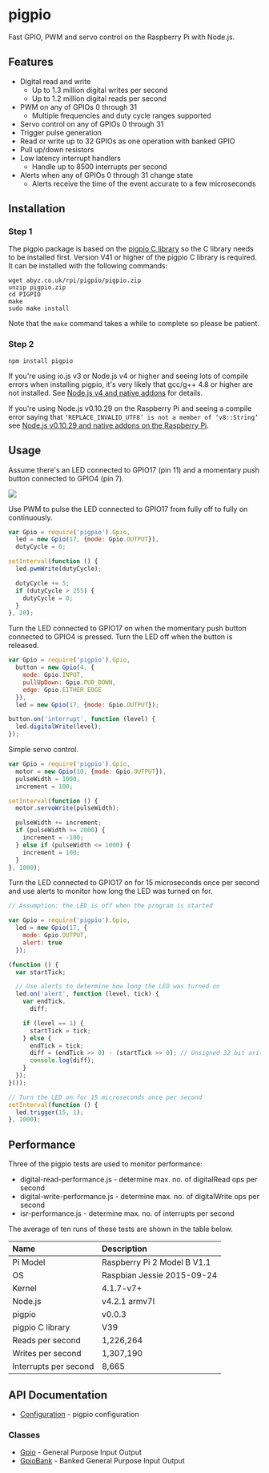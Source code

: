 # pigpio

Fast GPIO, PWM and servo control on the Raspberry Pi with Node.js.

## Features

 * Digital read and write
   * Up to 1.3 million digital writes per second
   * Up to 1.2 million digital reads per second
 * PWM on any of GPIOs 0 through 31
   * Multiple frequencies and duty cycle ranges supported
 * Servo control on any of GPIOs 0 through 31
 * Trigger pulse generation
 * Read or write up to 32 GPIOs as one operation with banked GPIO
 * Pull up/down resistors
 * Low latency interrupt handlers
   * Handle up to 8500 interrupts per second
 * Alerts when any of GPIOs 0 through 31 change state
   * Alerts receive the time of the event accurate to a few microseconds

## Installation

### Step 1

The pigpio package is based on the
[pigpio C library](https://github.com/joan2937/pigpio) so the C library needs
to be installed first. Version V41 or higher of the pigpio C library is
required. It can be installed with the following commands:

```
wget abyz.co.uk/rpi/pigpio/pigpio.zip
unzip pigpio.zip
cd PIGPIO
make
sudo make install
```

Note that the `make` command takes a while to complete so please be patient.

### Step 2

```
npm install pigpio
```

If you're using io.js v3 or Node.js v4 or higher and seeing lots of compile
errors when installing pigpio, it's very likely that gcc/g++ 4.8 or higher are
not installed. See
[Node.js v4 and native addons](https://github.com/fivdi/onoff/wiki/Node.js-v4-and-native-addons)
for details.

If you're using Node.js v0.10.29 on the Raspberry Pi and seeing a compile
error saying that `‘REPLACE_INVALID_UTF8’ is not a member of ‘v8::String’`
see [Node.js v0.10.29 and native addons on the Raspberry Pi](https://github.com/fivdi/onoff/wiki/Node.js-v0.10.29-and-native-addons-on-the-Raspberry-Pi).

## Usage

Assume there's an LED connected to GPIO17 (pin 11) and a momentary push button
connected to GPIO4 (pin 7).

<img src="https://raw.githubusercontent.com/fivdi/pigpio/master/example/pigpio.png">

Use PWM to pulse the LED connected to GPIO17 from fully off to fully on
continuously.

```js
var Gpio = require('pigpio').Gpio,
  led = new Gpio(17, {mode: Gpio.OUTPUT}),
  dutyCycle = 0;

setInterval(function () {
  led.pwmWrite(dutyCycle);

  dutyCycle += 5;
  if (dutyCycle > 255) {
    dutyCycle = 0;
  }
}, 20);

```

Turn the LED connected to GPIO17 on when the momentary push button connected to
GPIO4 is pressed. Turn the LED off when the button is released.

```js
var Gpio = require('pigpio').Gpio,
  button = new Gpio(4, {
    mode: Gpio.INPUT,
    pullUpDown: Gpio.PUD_DOWN,
    edge: Gpio.EITHER_EDGE
  }),
  led = new Gpio(17, {mode: Gpio.OUTPUT});

button.on('interrupt', function (level) {
  led.digitalWrite(level);
});
```

Simple servo control.

```js
var Gpio = require('pigpio').Gpio,
  motor = new Gpio(10, {mode: Gpio.OUTPUT}),
  pulseWidth = 1000,
  increment = 100;

setInterval(function () {
  motor.servoWrite(pulseWidth);

  pulseWidth += increment;
  if (pulseWidth >= 2000) {
    increment = -100;
  } else if (pulseWidth <= 1000) {
    increment = 100;
  }
}, 1000);
```

Turn the LED connected to GPIO17 on for 15 microseconds once per second and
use alerts to monitor how long the LED was turned on for.

```js
// Assumption: the LED is off when the program is started

var Gpio = require('pigpio').Gpio,
  led = new Gpio(17, {
    mode: Gpio.OUTPUT,
    alert: true
  });

(function () {
  var startTick;

  // Use alerts to determine how long the LED was turned on
  led.on('alert', function (level, tick) {
    var endTick,
      diff;

    if (level == 1) {
      startTick = tick;
    } else {
      endTick = tick;
      diff = (endTick >> 0) - (startTick >> 0); // Unsigned 32 bit arithmetic
      console.log(diff);
    }
  });
}());

// Turn the LED on for 15 microseconds once per second
setInterval(function () {
  led.trigger(15, 1);
}, 1000);
```

## Performance

Three of the pigpio tests are used to monitor performance:

 * digital-read-performance.js - determine max. no. of digitalRead ops per second
 * digital-write-performance.js - determine max. no. of digitalWrite ops per second
 * isr-performance.js - determine max. no. of interrupts per second

The average of ten runs of these tests are shown in the table below.

 Name | Description
:--- | :---
Pi Model | Raspberry Pi 2 Model B V1.1
OS | Raspbian Jessie 2015-09-24
Kernel | 4.1.7-v7+
Node.js | v4.2.1 armv7l
pigpio | v0.0.3
pigpio C library | V39
Reads per second | 1,226,264
Writes per second | 1,307,190
Interrupts per second | 8,665

## API Documentation

- [Configuration](https://github.com/fivdi/pigpio/blob/master/doc/configuration.md) - pigpio configuration

### Classes

- [Gpio](https://github.com/fivdi/pigpio/blob/master/doc/gpio.md) - General Purpose Input Output
- [GpioBank](https://github.com/fivdi/pigpio/blob/master/doc/gpiobank.md) - Banked General Purpose Input Output

